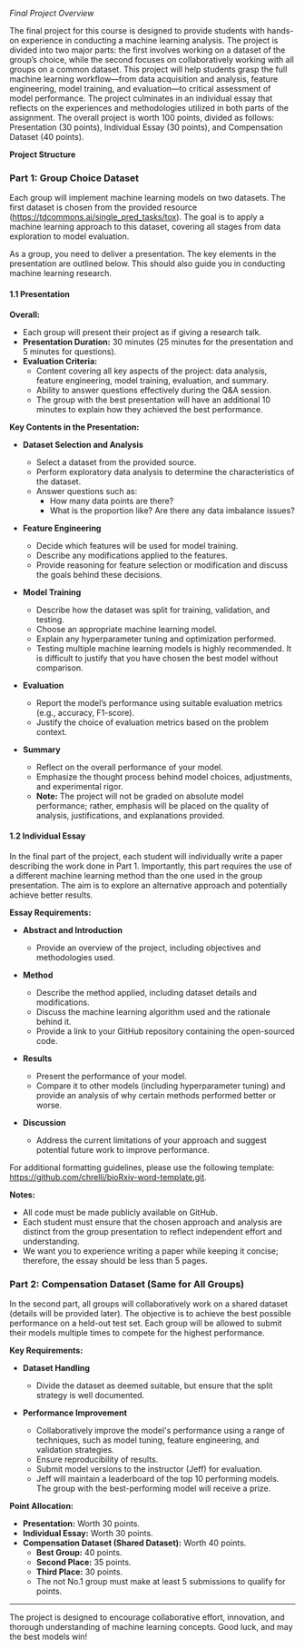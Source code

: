 *Final Project Overview*

The final project for this course is designed to provide students with hands-on experience in conducting a machine learning analysis. The project is divided into two major parts: the first involves working on a dataset of the group’s choice, while the second focuses on collaboratively working with all groups on a common dataset. This project will help students grasp the full machine learning workflow—from data acquisition and analysis, feature engineering, model training, and evaluation—to critical assessment of model performance. The project culminates in an individual essay that reflects on the experiences and methodologies utilized in both parts of the assignment. The overall project is worth 100 points, divided as follows: Presentation (30 points), Individual Essay (30 points), and Compensation Dataset (40 points).

**Project Structure**

### Part 1: Group Choice Dataset

Each group will implement machine learning models on two datasets. The first dataset is chosen from the provided resource (https://tdcommons.ai/single_pred_tasks/tox). The goal is to apply a machine learning approach to this dataset, covering all stages from data exploration to model evaluation.

As a group, you need to deliver a presentation. The key elements in the presentation are outlined below. This should also guide you in conducting machine learning research.

#### 1.1 Presentation

**Overall:**
- Each group will present their project as if giving a research talk.
- **Presentation Duration:** 30 minutes (25 minutes for the presentation and 5 minutes for questions).
- **Evaluation Criteria:**
  - Content covering all key aspects of the project: data analysis, feature engineering, model training, evaluation, and summary.
  - Ability to answer questions effectively during the Q&A session.
  - The group with the best presentation will have an additional 10 minutes to explain how they achieved the best performance.

**Key Contents in the Presentation:**

- **Dataset Selection and Analysis**
  - Select a dataset from the provided source.
  - Perform exploratory data analysis to determine the characteristics of the dataset.
  - Answer questions such as:
    - How many data points are there?
    - What is the proportion like? Are there any data imbalance issues?

- **Feature Engineering**
  - Decide which features will be used for model training.
  - Describe any modifications applied to the features.
  - Provide reasoning for feature selection or modification and discuss the goals behind these decisions.

- **Model Training**
  - Describe how the dataset was split for training, validation, and testing.
  - Choose an appropriate machine learning model.
  - Explain any hyperparameter tuning and optimization performed.
  - Testing multiple machine learning models is highly recommended. It is difficult to justify that you have chosen the best model without comparison.

- **Evaluation**
  - Report the model’s performance using suitable evaluation metrics (e.g., accuracy, F1-score).
  - Justify the choice of evaluation metrics based on the problem context.

- **Summary**
  - Reflect on the overall performance of your model.
  - Emphasize the thought process behind model choices, adjustments, and experimental rigor.
  - **Note:** The project will not be graded on absolute model performance; rather, emphasis will be placed on the quality of analysis, justifications, and explanations provided.

#### 1.2 Individual Essay

In the final part of the project, each student will individually write a paper describing the work done in Part 1. Importantly, this part requires the use of a different machine learning method than the one used in the group presentation. The aim is to explore an alternative approach and potentially achieve better results.

**Essay Requirements:**

- **Abstract and Introduction**
  - Provide an overview of the project, including objectives and methodologies used.

- **Method**
  - Describe the method applied, including dataset details and modifications.
  - Discuss the machine learning algorithm used and the rationale behind it.
  - Provide a link to your GitHub repository containing the open-sourced code.

- **Results**
  - Present the performance of your model.
  - Compare it to other models (including hyperparameter tuning) and provide an analysis of why certain methods performed better or worse.

- **Discussion**
  - Address the current limitations of your approach and suggest potential future work to improve performance.

For additional formatting guidelines, please use the following template: https://github.com/chrelli/bioRxiv-word-template.git.

**Notes:**
- All code must be made publicly available on GitHub.
- Each student must ensure that the chosen approach and analysis are distinct from the group presentation to reflect independent effort and understanding.
- We want you to experience writing a paper while keeping it concise; therefore, the essay should be less than 5 pages.

### Part 2: Compensation Dataset (Same for All Groups)

In the second part, all groups will collaboratively work on a shared dataset (details will be provided later). The objective is to achieve the best possible performance on a held-out test set. Each group will be allowed to submit their models multiple times to compete for the highest performance.

**Key Requirements:**

- **Dataset Handling**
  - Divide the dataset as deemed suitable, but ensure that the split strategy is well documented.

- **Performance Improvement**
  - Collaboratively improve the model's performance using a range of techniques, such as model tuning, feature engineering, and validation strategies.
  - Ensure reproducibility of results.
  - Submit model versions to the instructor (Jeff) for evaluation.
  - Jeff will maintain a leaderboard of the top 10 performing models. The group with the best-performing model will receive a prize.

**Point Allocation:**
- **Presentation:** Worth 30 points.
- **Individual Essay:** Worth 30 points.
- **Compensation Dataset (Shared Dataset):** Worth 40 points.
  - **Best Group:** 40 points.
  - **Second Place:** 35 points.
  - **Third Place:** 30 points.
  - The not No.1 group must make at least 5 submissions to qualify for points.

---

The project is designed to encourage collaborative effort, innovation, and thorough understanding of machine learning concepts. Good luck, and may the best models win!



